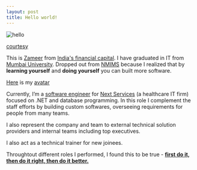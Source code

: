 ```yaml
---
layout: post
title: Hello world!
---
```


![hello](http://ticketsynergy.com/wp-content/uploads/2015/06/Hello-World.png)

[courtesy](http://ticketsynergy.com/2015/06/hello-world/)

This is [Zameer](https://www.dropbox.com/s/v56nkguwrqrx53z/ZameerAnsariBiomc.pdf?dl=0) from [India's financial capital](http://www.incredibleindia.org/travel/destination/mumbai/mumbai-introduction). I have graduated in IT from [Mumbai University](http://mu.ac.in). Dropped out from [NMIMS](http://www.nmims.edu/) because I realized that by **learning yourself** and **doing yourself** you can built more software.

[Here](https://avatars3.githubusercontent.com/u/11885888?v=3&s=80) is my [avatar](https://gravatar.com/)

Currently, I’m a [software engineer](https://www.linkedin.com/in/xameeramir) for [Next Services](http://www.nextservices.com/) (a healthcare IT firm) focused on .NET and database programming. In this role I complement the staff efforts by building custom softwares, overseeing requirements for people from many teams.

I also represent the company and team to external technical solution providers and internal teams including
top executives. 

I also act as a technical trainer for new joinees.

Throughtout different roles I performed, I found this to be true -
[**first do it, then do it right, then do it better.**](http://addyosmani.com/blog/)
